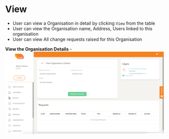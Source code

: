 # View

- User can view a Organisation in detail by clicking `View` from the table
- User can view the Organisation name, Address, Users linked to this organisation
- User can view All change requests raised for this Organisation

**View the Organisation Details**
-![N|Solid](media/view1.png)
<br />
